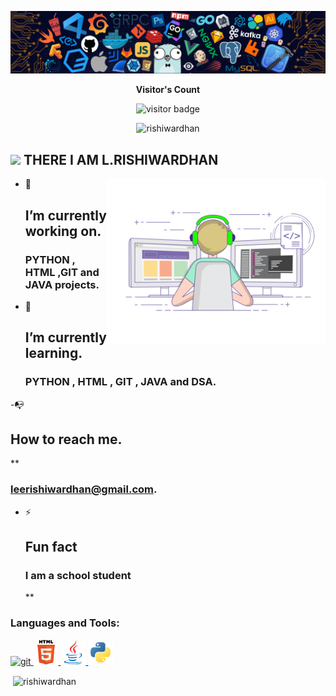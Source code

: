 <p align="center"><img src="https://raw.githubusercontent.com/KevinPatel04/KevinPatel04/master/header.png"></p>

<p align="center"><b>Visitor's Count</b></p>
<p align="center"><img src="https://profile-counter.glitch.me/%7Rishiwardhan%7D/count.svg" alt="visitor badge"/></p>




<p align="center"> <img src="https://komarev.com/ghpvc/?username=rishiwardhan&label=Profile%20views&color=0e75b6&style=flat" alt="rishiwardhan" /> </p>
     <h2 aling="center">  <img src="https://github.com/TheDudeThatCode/TheDudeThatCode/blob/master/Assets/Hi.gif" width="29px">  <aling="center">  THERE I AM L.RISHIWARDHAN</h2> 

<img align="right" alt="GIF" src="https://raw.githubusercontent.com/devSouvik/devSouvik/master/gif3.gif" width="350"/>


- 🔭 <h2 aling="left">I’m currently working on.</h2> <h3 align="left">PYTHON , HTML ,GIT and JAVA projects.</h3>

- 🌱<h2 aling="left">I’m currently learning.</h2> **<h3 align="left"> PYTHON , HTML , GIT , JAVA and DSA.</h3>**

-📭 <h2 aling="left">How to reach me.</h2>  **<h3 align="left"> leerishiwardhan@gmail.com.</h3>

- ⚡ <h2 aling="left"> Fun fact <h3 align="left"> I am a school student</h3>**


<h3 align="left">Languages and Tools:</h3>
<p align="left"> <a href="https://git-scm.com/" target="_blank"> <img src="https://www.vectorlogo.zone/logos/git-scm/git-scm-icon.svg" alt="git" width="40" height="40"/> </a> <a href="https://www.w3.org/html/" target="_blank"> <img src="https://raw.githubusercontent.com/devicons/devicon/master/icons/html5/html5-original-wordmark.svg" alt="html5" width="40" height="40"/> </a> <a href="https://www.java.com" target="_blank"> <img src="https://raw.githubusercontent.com/devicons/devicon/master/icons/java/java-original.svg" alt="java" width="40" height="40"/> </a> <a href="https://www.python.org" target="_blank"> <img src="https://raw.githubusercontent.com/devicons/devicon/master/icons/python/python-original.svg" alt="python" width="40" height="40"/> </a> </p>

<p>&nbsp;<img align="center" src="https://github-readme-stats.vercel.app/api?username=rishiwardhan&show_icons=true&locale=en" alt="rishiwardhan"colour "black" /></p>
